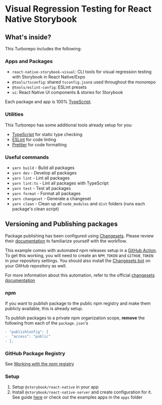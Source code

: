 # Visual Regression Testing for React Native Storybook

## What's inside?

This Turborepo includes the following:

### Apps and Packages

- `react-native-storybook-visual`: CLI tools for visual regression testing with Storybook in React Native/Expo
- `@tools/tsconfig`: shared `tsconfig.json`s used throughout the monorepo
- `@tools/eslint-config`: ESLint presets
- `ui`: React Native UI components & stories for Storybook

Each package and app is 100% [TypeScript](https://www.typescriptlang.org/).

### Utilities

This Turborepo has some additional tools already setup for you:

- [TypeScript](https://www.typescriptlang.org/) for static type checking
- [ESLint](https://eslint.org/) for code linting
- [Prettier](https://prettier.io) for code formatting

### Useful commands

- `yarn build` - Build all packages
- `yarn dev` - Develop all packages
- `yarn lint` - Lint all packages
- `yarn lint:ts` - Lint all packages with TypeScript
- `yarn test` - Test all packages
- `yarn format` - Format all packages
- `yarn changeset` - Generate a changeset
- `yarn clean` - Clean up all `node_modules` and `dist` folders (runs each package's clean script)

## Versioning and Publishing packages

Package publishing has been configured using [Changesets](https://github.com/changesets/changesets). Please review their [documentation](https://github.com/changesets/changesets#documentation) to familiarize yourself with the workflow.

This example comes with automated npm releases setup in a [GitHub Action](https://github.com/changesets/action). To get this working, you will need to create an `NPM_TOKEN` and `GITHUB_TOKEN` in your repository settings. You should also install the [Changesets bot](https://github.com/apps/changeset-bot) on your GitHub repository as well.

For more information about this automation, refer to the official [changesets documentation](https://github.com/changesets/changesets/blob/main/docs/automating-changesets.md)

### npm

If you want to publish package to the public npm registry and make them publicly available, this is already setup.

To publish packages to a private npm organization scope, **remove** the following from each of the `package.json`'s

```diff
- "publishConfig": {
-  "access": "public"
- },
```

### GitHub Package Registry

See [Working with the npm registry](https://docs.github.com/en/packages/working-with-a-github-packages-registry/working-with-the-npm-registry#publishing-a-package-using-publishconfig-in-the-packagejson-file)

### Setup

1. Setup `@storybook/react-native` in your app
2. Install `@storybook/react-native-server` and create configuration for it. See guide [here](https://storybook.js.org/blog/storybook-for-react-native-6-5/#optional-server-configuration) or check out the examples apps in the `apps` folder

